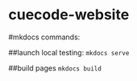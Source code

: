 # cuecode-website


#mkdocs commands:

##launch local testing:
`mkdocs serve`

##build pages
`mkdocs build`